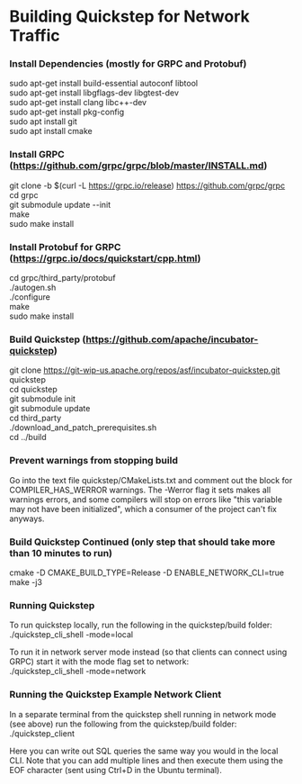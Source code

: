 # Building Quickstep for Network Traffic

### Install Dependencies (mostly for GRPC and Protobuf)
sudo apt-get install build-essential autoconf libtool  
sudo apt-get install libgflags-dev libgtest-dev  
sudo apt-get install clang libc++-dev  
sudo apt-get install pkg-config  
sudo apt install git  
sudo apt install cmake  


### Install GRPC (https://github.com/grpc/grpc/blob/master/INSTALL.md)
git clone -b $(curl -L https://grpc.io/release) https://github.com/grpc/grpc  
cd grpc  
git submodule update --init  
make  
sudo make install  


### Install Protobuf for GRPC (https://grpc.io/docs/quickstart/cpp.html)
cd grpc/third_party/protobuf  
./autogen.sh  
./configure  
make  
sudo make install  


### Build Quickstep (https://github.com/apache/incubator-quickstep)
git clone https://git-wip-us.apache.org/repos/asf/incubator-quickstep.git quickstep  
cd quickstep  
git submodule init  
git submodule update  
cd third_party  
./download_and_patch_prerequisites.sh  
cd ../build  


### Prevent warnings from stopping build
Go into the text file quickstep/CMakeLists.txt and comment out the block for COMPILER_HAS_WERROR warnings.  The -Werror flag it sets makes all warnings errors, and some compilers will stop on errors like "this variable may not have been initialized", which a consumer of the project can't fix anyways.


### Build Quickstep Continued (only step that should take more than 10 minutes to run)
cmake -D CMAKE_BUILD_TYPE=Release -D ENABLE_NETWORK_CLI=true  
make -j3


### Running Quickstep
To run quickstep locally, run the following in the quickstep/build folder:  
./quickstep_cli_shell -mode=local  

To run it in network server mode instead (so that clients can connect using GRPC) start it with the mode flag set to network:  
./quickstep_cli_shell -mode=network  


### Running the Quickstep Example Network Client
In a separate terminal from the quickstep shell running in network mode (see above) run the following from the quickstep/build folder:  
./quickstep_client  

Here you can write out SQL queries the same way you would in the local CLI.  Note that you can add multiple lines and then execute them using the EOF character (sent using Ctrl+D in the Ubuntu terminal).

